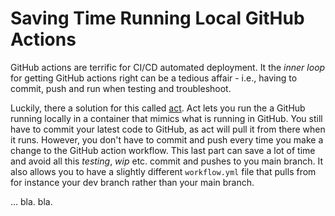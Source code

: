 # Saving Time Running Local GitHub Actions

GitHub actions are terrific for CI/CD automated deployment. It the *inner loop* for getting GitHub actions right can be a tedious affair - i.e., having to commit, push and run when testing and troubleshoot.

Luckily, there a solution for this called [act](https://github.com/nektos/act). Act lets you run the a GitHub running locally in a container that mimics what is running in GitHub. You still have to commit your latest code to GitHub, as act will pull it from there when it runs. However, you don't have to commit and push every time you make a change to the GitHub action workflow. This last part can save a lot of time and avoid all this *testing*, *wip* etc. commit and pushes to you main branch. It also allows you to have a slightly different `workflow.yml` file that pulls from for instance your dev branch rather than your main branch.  



... bla. bla.